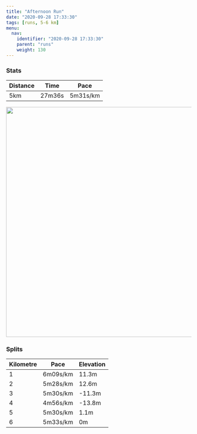 ```yaml
---
title: "Afternoon Run"
date: "2020-09-28 17:33:30"
tags: [runs, 5-6 km]
menu:
  nav:
    identifier: "2020-09-28 17:33:30"
    parent: "runs"
    weight: 130
---
```


### Stats

| Distance | Time | Pace |
|----------|------|------|
|5km|27m36s|5m31s/km|

<img src='https://maps.googleapis.com/maps/api/staticmap?maptype=terrain&path=enc:ujvdIb{qNUDQMOS_@q@QASTOVc@j@OTm@h@_@j@QYAc@B_@J[Zg@b@oA`@m@v@o@LSb@U`@yBJY\e@f@[b@_@NQPDLMRYXq@NS^_@^i@z@_Ab@m@PMtAwATDLZJ~@Bc@G_@@]^wAJSH[NeARw@JYrAiBt@{@RYb@i@LU\y@r@aAPIRBT|@LTLRp@d@Fd@NZZjALT\XR`@Rd@XhAp@vA`@b@NVTRR^TRLRFDDCf@}@hA_C`AwA|@}AL]n@eA\s@^qAF]b@qAPYPMPHn@j@dAnATb@@b@O`Ao@pCCN@Df@n@@Zg@fAe@v@e@pBa@pB]vAC@I@WOKAKTM`@EVIZW|Ak@zAC^Gb@HrAH`@Xd@LFDJ@hBDp@?p@PvDA\Mn@[lCMl@CBWEYKQCIEi@K{@SSMYC[Kc@m@QMMCSMSGg@ESISIc@c@UKUCOT]jAIJMDMC[WkAsAc@m@[k@W[SMKUARYdA[zAw@fC{@rDw@rBCPHx@BDRHLLJn@PjDBzBFd@?h@I~@IhBM`AKZ[`@w@p@w@z@WNUHaBEQCI@QDMNOZw@|BGHC?GOyAaBc@q@y@}@I[Wi@GOKy@Aa@B]Xy@F]JYRYHg@A_@c@oBW{@Q{A[oAMu@Uw@OaAM[o@gDIa@_@y@c@sBIo@GqAI[A_@R?HDRi@JOb@g@TONUdAiABAB@\t@VZ&key=AIzaSyBPVQ_iynBzLujdhfLzy8Z-5zczbktE55k&size=800x800&scale=2&markers=color:yellow|label:S|53.36763,-2.55426&markers=color:green|label:F|53.36779000000004,-2.5541999999999963' width='625' />

### Splits

| Kilometre | Pace | Elevation |
|------|------|-----------|
|1|6m09s/km|11.3m|
|2|5m28s/km|12.6m|
|3|5m30s/km|-11.3m|
|4|4m56s/km|-13.8m|
|5|5m30s/km|1.1m|
|6|5m33s/km|0m|
